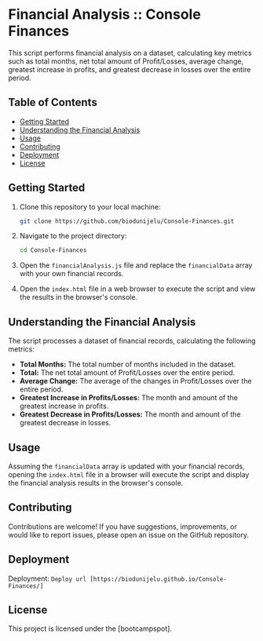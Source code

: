 # Financial Analysis :: Console Finances

This script performs financial analysis on a dataset, calculating key metrics such as total months, net total amount of Profit/Losses, average change, greatest increase in profits, and greatest decrease in losses over the entire period.

## Table of Contents

- [Getting Started](#getting-started)
- [Understanding the Financial Analysis](#Understanding)
- [Usage](#usage)
- [Contributing](#contributing)
- [Deployment](#deployment)
- [License](#license)

## Getting Started

1. Clone this repository to your local machine:

    ```bash
    git clone https://github.com/biodunijelu/Console-Finances.git
    ```

2. Navigate to the project directory:

    ```bash
    cd Console-Finances
    ```

3. Open the `financialAnalysis.js` file and replace the `financialData` array with your own financial records.

4. Open the `index.html` file in a web browser to execute the script and view the results in the browser's console.

## Understanding the Financial Analysis

The script processes a dataset of financial records, calculating the following metrics:

- **Total Months:** The total number of months included in the dataset.
- **Total:** The net total amount of Profit/Losses over the entire period.
- **Average Change:** The average of the changes in Profit/Losses over the entire period.
- **Greatest Increase in Profits/Losses:** The month and amount of the greatest increase in profits.
- **Greatest Decrease in Profits/Losses:** The month and amount of the greatest decrease in losses.

## Usage

Assuming the `financialData` array is updated with your financial records, opening the `index.html` file in a browser will execute the script and display the financial analysis results in the browser's console.

## Contributing

Contributions are welcome! If you have suggestions, improvements, or would like to report issues, please open an issue on the GitHub repository.

## Deployment

Deployment: `Deploy url [https://biodunijelu.github.io/Console-Finances/]`

## License

This project is licensed under the [bootcampspot]. 

